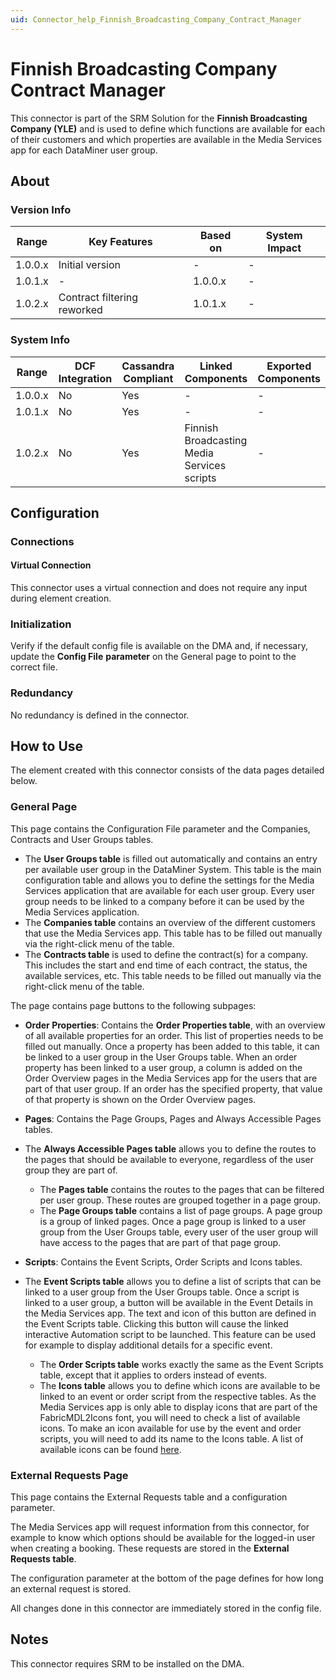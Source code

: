 ```yaml
---
uid: Connector_help_Finnish_Broadcasting_Company_Contract_Manager
---
```


# Finnish Broadcasting Company Contract Manager

This connector is part of the SRM Solution for the **Finnish Broadcasting Company (YLE)** and is used to define which functions are available for each of their customers and which properties are available in the Media Services app for each DataMiner user group.

## About

### Version Info

| **Range** | **Key Features**            | **Based on** | **System Impact** |
|-----------|-----------------------------|--------------|-------------------|
| 1.0.0.x   | Initial version             | \-           | \-                |
| 1.0.1.x   | \-                          | 1.0.0.x      | \-                |
| 1.0.2.x   | Contract filtering reworked | 1.0.1.x      | \-                |

### System Info

| **Range** | **DCF Integration** | **Cassandra Compliant** | **Linked Components**                       | **Exported Components** |
|-----------|---------------------|-------------------------|---------------------------------------------|-------------------------|
| 1.0.0.x   | No                  | Yes                     | \-                                          | \-                      |
| 1.0.1.x   | No                  | Yes                     | \-                                          | \-                      |
| 1.0.2.x   | No                  | Yes                     | Finnish Broadcasting Media Services scripts | \-                      |

## Configuration

### Connections

#### Virtual Connection

This connector uses a virtual connection and does not require any input during element creation.

### Initialization

Verify if the default config file is available on the DMA and, if necessary, update the **Config File** **parameter** on the General page to point to the correct file.

### Redundancy

No redundancy is defined in the connector.

## How to Use

The element created with this connector consists of the data pages detailed below.

### General Page

This page contains the Configuration File parameter and the Companies, Contracts and User Groups tables.

- The **User Groups table** is filled out automatically and contains an entry per available user group in the DataMiner System. This table is the main configuration table and allows you to define the settings for the Media Services application that are available for each user group. Every user group needs to be linked to a company before it can be used by the Media Services application.
- The **Companies table** contains an overview of the different customers that use the Media Services app. This table has to be filled out manually via the right-click menu of the table.
- The **Contracts table** is used to define the contract(s) for a company. This includes the start and end time of each contract, the status, the available services, etc. This table needs to be filled out manually via the right-click menu of the table.

The page contains page buttons to the following subpages:

- **Order Properties**: Contains the **Order Properties table**, with an overview of all available properties for an order. This list of properties needs to be filled out manually. Once a property has been added to this table, it can be linked to a user group in the User Groups table. When an order property has been linked to a user group, a column is added on the Order Overview pages in the Media Services app for the users that are part of that user group. If an order has the specified property, that value of that property is shown on the Order Overview pages.

- **Pages**: Contains the Page Groups, Pages and Always Accessible Pages tables.

- The **Always Accessible Pages table** allows you to define the routes to the pages that should be available to everyone, regardless of the user group they are part of.
  - The **Pages table** contains the routes to the pages that can be filtered per user group. These routes are grouped together in a page group.
  - The **Page Groups table** contains a list of page groups. A page group is a group of linked pages. Once a page group is linked to a user group from the User Groups table, every user of the user group will have access to the pages that are part of that page group.

- **Scripts**: Contains the Event Scripts, Order Scripts and Icons tables.

- The **Event Scripts table** allows you to define a list of scripts that can be linked to a user group from the User Groups table. Once a script is linked to a user group, a button will be available in the Event Details in the Media Services app. The text and icon of this button are defined in the Event Scripts table. Clicking this button will cause the linked interactive Automation script to be launched. This feature can be used for example to display additional details for a specific event.
  - The **Order Scripts table** works exactly the same as the Event Scripts table, except that it applies to orders instead of events.
  - The **Icons table** allows you to define which icons are available to be linked to an event or order script from the respective tables. As the Media Services app is only able to display icons that are part of the FabricMDL2Icons font, you will need to check a list of available icons. To make an icon available for use by the event and order scripts, you will need to add its name to the Icons table. A list of available icons can be found [here](https://uifabricicons.azurewebsites.net/).

### External Requests Page

This page contains the External Requests table and a configuration parameter.

The Media Services app will request information from this connector, for example to know which options should be available for the logged-in user when creating a booking. These requests are stored in the **External Requests table**.

The configuration parameter at the bottom of the page defines for how long an external request is stored.

All changes done in this connector are immediately stored in the config file.

## Notes

This connector requires SRM to be installed on the DMA.

